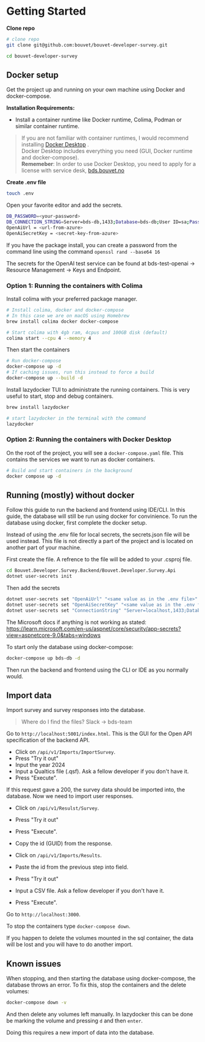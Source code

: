 # Getting Started

__Clone repo__
```bash
# clone repo
git clone git@github.com:bouvet/bouvet-developer-survey.git

cd bouvet-developer-survey
```

## Docker setup

Get the project up and running on your own machine using Docker and docker-compose.

__Installation Requirements:__

- Install a container runtime like Docker runtime, Colima, Podman or similar container runtime.

> If you are not familiar with container runtimes, I would recommend installing [Docker Desktop](https://docs.docker.com/get-started/get-docker/) .</br>
> Docker Desktop includes everything you need (GUI, Docker runtime and docker-compose).</br>
> __Rememeber__: In order to use Docker Desktop, you need to apply for a license with service desk,
> [bds.bouvet.no](bds.bouvet.no)

__Create .env file__
```bash
touch .env
```
Open your favorite editor and add the secrets.

```bash
DB_PASSWORD=<your-password>
DB_CONNECTION_STRING=Server=bds-db,1433;Database=bds-db;User ID=sa;Password=<your-password>;TrustServerCertificate=True;
OpenAiUrl = <url-from-azure>
OpenAiSecretKey = <secret-key-from-azure>
```
If you have the package install, you can create a password
from the command line using the command `openssl rand --base64 16`

The secrets for the OpenAI test service can be found at bds-test-openai -> Resource Management -> Keys and Endpoint.

### Option 1: Running the containers with Colima

Install colima with your preferred package manager.

```bash
# Install colima, docker and docker-compose
# In this case we are on macOS using Homebrew
brew install colima docker docker-compose

# Start colima with 4gb ram, 4cpus and 100GB disk (default)
colima start --cpu 4 --memory 4
```

Then start the containers

```bash
# Run docker-compose
docker-compose up -d
# If caching issues, run this instead to force a build
docker-compose up --build -d
```



Install lazydocker TUI to administrate the running containers. This is very useful to start, stop and debug containers.

```bash
brew install lazydocker

# start lazydocker in the terminal with the command
lazydocker
```

### Option 2: Running the containers with Docker Desktop

On the root of the project, you will see a `docker-compose.yaml` file.
This contains the services we want to run as docker containers.

```bash
# Build and start containers in the background
docker compose up -d
```

## Running (mostly) without docker

Follow this guide to run the backend and frontend using IDE/CLI. In this guide, the database will still be run using docker for convinience. To run the database using docker, first complete the docker setup.

Instead of using the .env file for local secrets, the secrets.json file will be used instead. This file is not directly a part of the project and is located on another part of your machine.

First create the file. A refrence to the file will be added to your .csproj file.

```bash
cd Bouvet.Developer.Survey.Backend/Bouvet.Developer.Survey.Api
dotnet user-secrets init
```

Then add the secrets

```bash
dotnet user-secrets set "OpenAiUrl" "<same value as in the .env file>"
dotnet user-secrets set "OpenAiSecretKey" "<same value as in the .env file>"
dotnet user-secrets set "ConnectionString" "Server=localhost,1433;Database=bds-db;User ID=sa;Password=<your-password-from-the-.env-file>;TrustServerCertificate=True;"
```

The Microsoft docs if anything is not working as stated: https://learn.microsoft.com/en-us/aspnet/core/security/app-secrets?view=aspnetcore-9.0&tabs=windows

To start only the database using docker-compose:

```bash
docker-compose up bds-db -d
```

Then run the backend and frontend using the CLI or IDE as you normally would.

## Import data

Import survey and survey responses into the database.

> Where do I find the files? Slack -> bds-team

Go to `http://localhost:5001/index.html`. This is the GUI for the
Open API specification of the backend API.

- Click on `/api/v1/Imports/ImportSurvey`.
- Press "Try it out"
- Input the year 2024
- Input a Qualtics file (.qsf). Ask a fellow developer if you don't have it.
- Press "Execute".

If this request gave a 200, the survey data should be imported into,
the database. Now we need to import user responses.

- Click on `/api/v1/Resulst/Survey`.
- Press "Try it out"
- Press "Execute".
- Copy the id (GUID) from the response.

- Click on `/api/v1/Imports/Results`.
- Paste the id from the previous step into field.
- Press "Try it out"
- Input a CSV file. Ask a fellow developer if you don't have it.
- Press "Execute".

Go to `http://localhost:3000`.

To stop the containers type `docker-compose down`.

If you happen to delete the volumes mounted in the sql container,
the data will be lost and you will have to do another import.

## Known issues
When stopping, and then starting the database using docker-compose, the database throws an error. To fix this, stop the containers and the delete volumes:

```bash
docker-compose down -v
```

And then delete any volumes left manually. In lazydocker this can be done be marking the volume and pressing `d` and then `enter`.

Doing this requires a new import of data into the database.